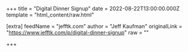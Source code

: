 
+++
title = "Digital Dinner Signup"
date = 2022-08-22T13:00:00.000Z
template = "html_content/raw.html"

[extra]
feedName = "jefftk.com"
author = "Jeff Kaufman"
originalLink = "https://www.jefftk.com/p/digital-dinner-signup"
raw = ""

+++

